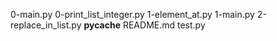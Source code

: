 0-main.py
0-print_list_integer.py
1-element_at.py
1-main.py
2-replace_in_list.py
__pycache__
README.md
test.py
